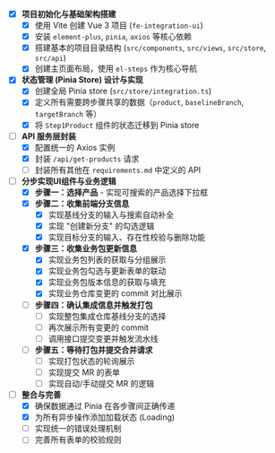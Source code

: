 - [x] **项目初始化与基础架构搭建**
  - [x] 使用 Vite 创建 Vue 3 项目 (`fe-integration-ui`)
  - [x] 安装 `element-plus`, `pinia`, `axios` 等核心依赖
  - [x] 搭建基本的项目目录结构 (`src/components`, `src/views`, `src/store`, `src/api`)
  - [x] 创建主页面布局，使用 `el-steps` 作为核心导航
- [x] **状态管理 (Pinia Store) 设计与实现**
  - [x] 创建全局 Pinia store (`src/store/integration.ts`)
  - [x] 定义所有需要跨步骤共享的数据（`product`, `baselineBranch`, `targetBranch` 等）
  - [x] 将 `Step1Product` 组件的状态迁移到 Pinia store
- [ ] **API 服务层封装**
  - [x] 配置统一的 Axios 实例
  - [x] 封装 `/api/get-products` 请求
  - [ ] 封装所有其他在 `requirements.md` 中定义的 API
- [ ] **分步实现UI组件与业务逻辑**
  - [x] **步骤一：选择产品** - 实现可搜索的产品选择下拉框
  - [x] **步骤二：收集前端分支信息**
    - [x] 实现基线分支的输入与搜索自动补全
    - [x] 实现 "创建新分支" 的勾选逻辑
    - [x] 实现目标分支的输入、存在性校验与删除功能
  - [x] **步骤三：收集业务包更新信息**
    - [x] 实现业务包列表的获取与分组展示
    - [x] 实现业务包勾选与更新表单的联动
    - [x] 实现业务包版本信息的获取与填充
    - [x] 实现业务仓库变更的 commit 对比展示
  - [ ] **步骤四：确认集成信息并触发打包**
    - [ ] 实现整包集成仓库基线分支的选择
    - [ ] 再次展示所有变更的 commit
    - [ ] 调用接口提交变更并触发流水线
  - [ ] **步骤五：等待打包并提交合并请求**
    - [ ] 实现打包状态的轮询展示
    - [ ] 实现提交 MR 的表单
    - [ ] 实现自动/手动提交 MR 的逻辑
- [ ] **整合与完善**
  - [x] 确保数据通过 Pinia 在各步骤间正确传递
  - [x] 为所有异步操作添加加载状态 (Loading)
  - [ ] 实现统一的错误处理机制
  - [ ] 完善所有表单的校验规则
